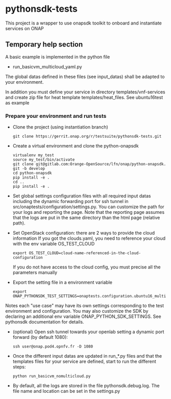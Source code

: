 # pythonsdk-tests

This project is a wrapper to use onapsdk toolkit to onboard and
instantiate services on ONAP

## Temporary help section

A basic example is implemented in the python file

- run_basicvm_multicloud_yaml.py

The global datas defined in these files (see input_datas) shall be
adapted to your environment.

In addition you must define your service in directory templates/vnf-services
and create zip file for heat template templates/heat_files.
See ubuntu16test as example

### Prepare your environment and run tests

- Clone the project (using instantiation branch)
  ```shell
  git clone https://gerrit.onap.org/r/testsuite/pythonsdk-tests.git
  ```

- Create a virtual environment and clone the python-onapsdk
  ```shell
  virtualenv my_test
  source my_test/bin/activate
  git clone git@gitlab.com:Orange-OpenSource/lfn/onap/python-onapsdk.
  git -b develop
  cd python-onapsdk
  pip install -e .
  cd ..
  pip install -e .
  ```

- Set global settings configuration files with all required input datas
  including the dynamic forwarding port for ssh tunnel in
  src/onaptests/configuration/settings.py. You can customize the path for your
  logs and reporting the page. Note that the reporting page assumes that the
  logs are put in the same directory than the html page (relative path).

- Set OpenStack configuration: there are 2 ways to provide the cloud information
  If you got the clouds.yaml, you need to reference your cloud with the env
  variable OS_TEST_CLOUD
  ```shell
  export OS_TEST_CLOUD=cloud-name-referenced-in-the-cloud-configuration
  ```
  If you do not have access to the cloud config, you must precise all the
  parameters manually

- Export the setting file in a environment variable
  ```shell
  export ONAP_PYTHONSDK_TEST_SETTINGS=onaptests.configuration.ubuntu16_multicloud_yaml_settings
  ```

Notes each "use case" may have its own settings corresponding to the test
environment and configuration. You may also customize the SDK by declaring an
additional env variable ONAP_PYTHON_SDK_SETTINGS. See pythonsdk documentation
for details.

- (optional) Open ssh tunnel towards your openlab setting a dynamic
  port forward (by default 1080):
  ```shell
  ssh user@onap.pod4.opnfv.fr -D 1080
  ```

- Once the different input datas are updated in run_\*.py files and
  that the templates files for your service are defined, start to run
  the different steps:
  ```shell
  python run_basicvm_nomulticloud.py
  ```

- By default, all the logs are stored in the file pythonsdk.debug.log.
  The file name and location can be set in the settings.py
